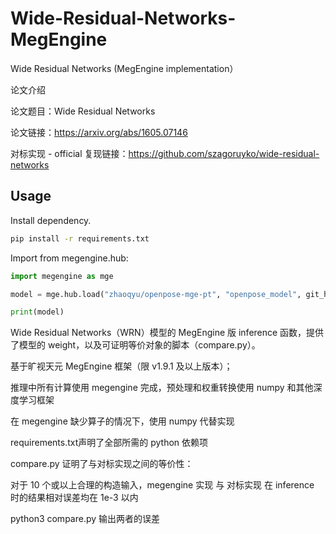 # Wide-Residual-Networks-MegEngine
Wide Residual Networks (MegEngine implementation）

论文介绍

论文题目：Wide Residual Networks

论文链接：https://arxiv.org/abs/1605.07146

对标实现 - official 复现链接：https://github.com/szagoruyko/wide-residual-networks

## Usage

Install dependency.

```bash
pip install -r requirements.txt
```

Import from megengine.hub:



```python
import megengine as mge

model = mge.hub.load("zhaoqyu/openpose-mge-pt", "openpose_model", git_host='github.com', use_cache=False, pretrained=True)

print(model)
```



Wide Residual Networks（WRN）模型的 MegEngine 版 inference 函数，提供了模型的 weight，以及可证明等价对象的脚本（compare.py）。

基于旷视天元 MegEngine 框架（限 v1.9.1 及以上版本）；

推理中所有计算使用 megengine 完成，预处理和权重转换使用 numpy 和其他深度学习框架

在 megengine 缺少算子的情况下，使用 numpy 代替实现

requirements.txt声明了全部所需的 python 依赖项

compare.py 证明了与对标实现之间的等价性：

对于 10 个或以上合理的构造输入，megengine 实现 与 对标实现 在 inference 时的结果相对误差均在 1e-3 以内



python3 compare.py 输出两者的误差


